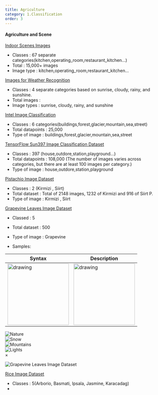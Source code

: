 ```yaml
---
title: Agriculture
category: 1.Classification
order: 3
---
```


#### Agriculture and Scene

[Indoor Scenes Images](https://www.kaggle.com/datasets/itsahmad/indoor-scenes-cvpr-2019)
- Classes : 67 separate categories(kitchen,operating_room,restaurant_kitchen...)
- Total : 15,000+ images
- Image type : kitchen,operating_room,restaurant_kitchen...

[Images for Weather Recognition](https://data.mendeley.com/datasets/4drtyfjtfy/1)
- Classes : 4 separate categories based on sunrise, cloudy, rainy, and sunshine.
- Total images : 
- Image types : sunrise, cloudy, rainy, and sunshine

[Intel Image Classification](https://www.kaggle.com/datasets/puneet6060/intel-image-classification)
- Classes :  6 categories(buildings,forest,glacier,mountain,sea,street)
- Total datapoints : 25,000 
- Type of image : buildings,forest,glacier,mountain,sea,street

[TensorFlow Sun397 Image Classification Dataset](https://www.tensorflow.org/datasets/catalog/sun397)
- Classes : 397 (house,outdore,station,playground...)
- Total datapoints :  108,000 (The number of images varies across categories, but there are at least 100 images per category.)
- Type of image : house,outdore,station,playground

[Pistachio Image Dataset](https://www.muratkoklu.com/datasets/)
- Classes : 2 (Kirmizi , Siirt)
- Total dataset : Total of 2148 images, 1232 of Kirmizi and 916 of Siirt P.
- Type of image : Kirmizi , Siirt

[Grapevine Leaves Image Dataset](https://www.muratkoklu.com/datasets/)

- Classed : 5 
- Total dataset : 500
- Type of image : Grapevine

- Samples: 



| Syntax      | Description |
| ----------- | ----------- |
| <img src="drawing.jpg" alt="drawing" width="200"/>      | <img src="drawing.jpg" alt="drawing" width="200"/>       |


<!-- The grid: four columns -->
<div class="row">
  <div class="column">
    <img src="https://images.squarespace-cdn.com/content/v1/597dc443914e6bed5fd30dcc/1519560141872-9GBRKWZ0646Z06YJ79OA/drone_small_2015DSC_0796.jpg?format=1000w" alt="Nature" onclick="myFunction(this);">
  </div>
  <div class="column">
    <img src="https://images.squarespace-cdn.com/content/v1/597dc443914e6bed5fd30dcc/1519560141872-9GBRKWZ0646Z06YJ79OA/drone_small_2015DSC_0796.jpg?format=1000w" alt="Snow" onclick="myFunction(this);">
  </div>
  <div class="column">
    <img src="https://images.squarespace-cdn.com/content/v1/597dc443914e6bed5fd30dcc/1519560141872-9GBRKWZ0646Z06YJ79OA/drone_small_2015DSC_0796.jpg?format=1000w" alt="Mountains" onclick="myFunction(this);">
  </div>
  <div class="column">
    <img src="https://images.squarespace-cdn.com/content/v1/597dc443914e6bed5fd30dcc/1519560141872-9GBRKWZ0646Z06YJ79OA/drone_small_2015DSC_0796.jpg?format=1000w" alt="Lights" onclick="myFunction(this);">
  </div>
</div>

<!-- The expanding image container -->
<div class="container">
  <!-- Close the image -->
  <span onclick="this.parentElement.style.display='none'" class="closebtn">&times;</span>

  <!-- Expanded image -->
  <img id="expandedImg" style="width:100%">

  <!-- Image text -->
  <div id="imgtext"></div>
</div>


![Grapevine Leaves Image Dataset](https://storage.googleapis.com/kaggle-datasets-images/2049795/3400473/2401fc5e4f0ac35918b50ce7d655fdab/dataset-card.png?t=2022-04-03-09-17-14)

[Rice Image Dataset](https://www.kaggle.com/datasets/muratkokludataset/rice-image-dataset)
- Classes : 5(Arborio, Basmati, Ipsala, Jasmine, Karacadag)
- 